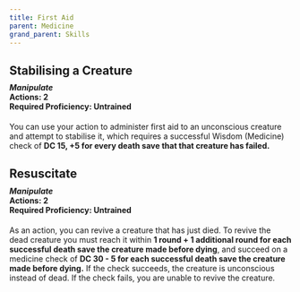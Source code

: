 ```yaml
---
title: First Aid
parent: Medicine
grand_parent: Skills
---
```


## Stabilising a Creature

<div style="margin-top:-10px;"></div>

#### *Manipulate*<br>**Actions:** 2<br>**Required Proficiency:** Untrained
You can use your action to administer first aid to an unconscious creature and attempt to stabilise it, which requires a successful Wisdom (Medicine) check of **DC 15, +5 for every death save that that creature has failed.**

## Resuscitate

<div style="margin-top:-10px;"></div>

#### *Manipulate*<br>**Actions:** 2<br>**Required Proficiency:** Untrained
As an action, you can revive a creature that has just died. To revive the dead creature you must reach it within **1 round + 1 additional round for each successful death save the creature made before dying**, and succeed on a medicine check of **DC 30 - 5 for each successful death save the creature made before dying.** If the check succeeds, the creature is unconscious instead of dead. If the check fails, you are unable to revive the creature.
